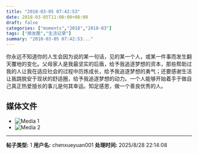 ```yaml
---
title: "2018-03-05 07:42:53"
date: 2018-03-05T11:00:00+08:00
draft: false
categories: ["moments","2018","2018-03"]
tags: ["朋友圈","生活记录"]
summary: "2018-03-05 07:42:53..."
---
```


你永远不知道你的人生会因为说的某一句话，见的某一个人，或某一件事而发生翻天覆地的变化。父母家人是我最坚实的后盾，给予我追逐梦想的资本，那些帮助过我的人让我在适应社会的过程中历炼成长，给予我追逐梦想的勇气；还要感谢生活让我跳脱安于现状的舒适圈，给予我追逐梦想的动力。一个人能够开始着手于做自己真正热爱擅长的事儿是何其幸运。知足感恩，做一个善良优秀的人。

## 媒体文件

- ![Media 1](/Moments/photos/2018-03-05/201803050742530.jpg)
- ![Media 2](/Moments/photos/2018-03-05/201803050742531.jpg)

---

**帖子类型:** 1
**用户名:** chenxueyuan001
**处理时间:** 2025/8/28 22:14:08